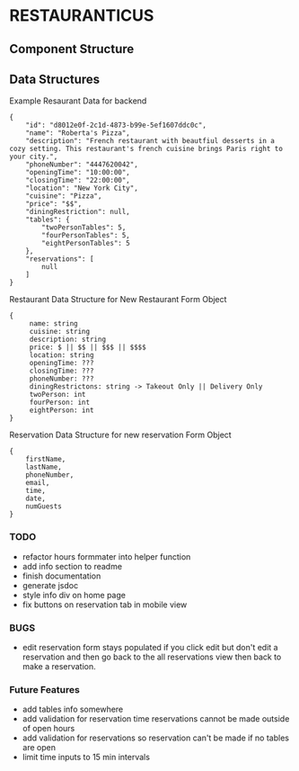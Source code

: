 # RESTAURANTICUS


## Component Structure


## Data Structures
Example Resaurant Data for backend

```
{
    "id": "d8012e0f-2c1d-4873-b99e-5ef1607ddc0c",
    "name": "Roberta's Pizza",
    "description": "French restaurant with beautfiul desserts in a cozy setting. This restaurant's french cuisine brings Paris right to your city.",
    "phoneNumber": "4447620042",
    "openingTime": "10:00:00",
    "closingTime": "22:00:00",
    "location": "New York City",
    "cuisine": "Pizza",
    "price": "$$",
    "diningRestriction": null,
    "tables": {
        "twoPersonTables": 5,
        "fourPersonTables": 5,
        "eightPersonTables": 5
    },
    "reservations": [
        null
    ]
}
```

Restaurant Data Structure for New Restaurant Form Object
```
{
     name: string
     cuisine: string
     description: string
     price: $ || $$ || $$$ || $$$$
     location: string
     openingTime: ???
     closingTime: ???
     phoneNumber: ???
     diningRestrictons: string -> Takeout Only || Delivery Only
     twoPerson: int
     fourPerson: int
     eightPerson: int
}
```

Reservation Data Structure for new reservation Form Object
```
{
    firstName,
    lastName,
    phoneNumber,
    email,
    time,
    date,
    numGuests
}
```

### TODO
- refactor hours formmater into helper function
- add info section to readme
- finish documentation
- generate jsdoc
- style info div on home page
- fix buttons on reservation tab in mobile view

### BUGS
- edit reservation form stays populated if you click edit but don't edit a reservation and then go back to the all reservations view then back to make a reservation.


### Future Features
- add tables info somewhere
- add validation for reservation time reservations cannot be made outside of open hours
- add validation for reservations so reservation can't be made if no tables are open
- limit time inputs to 15 min intervals



